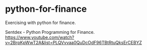 # python-for-finance
Exercising with python for finance.

Sentdex - Python Programming for Finance.
https://www.youtube.com/watch?v=2BrpKpWwT2A&list=PLQVvvaa0QuDcOdF96TBtRtuQksErCEBYZ
